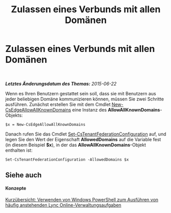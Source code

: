 ﻿---
title: Zulassen eines Verbunds mit allen Domänen
TOCTitle: Zulassen eines Verbunds mit allen Domänen
ms:assetid: d26f1057-a76c-447a-9efe-72efdce4c15e
ms:mtpsurl: https://technet.microsoft.com/de-de/library/Dn362855(v=OCS.15)
ms:contentKeyID: 56269329
ms.date: 06/01/2017
mtps_version: v=OCS.15
ms.translationtype: HT
---

# Zulassen eines Verbunds mit allen Domänen

 

_**Letztes Änderungsdatum des Themas:** 2015-06-22_

Wenn es Ihren Benutzern gestattet sein soll, dass sie mit Benutzern aus jeder beliebigen Domäne kommunizieren können, müssen Sie zwei Schritte ausführen. Zunächst erstellen Sie mit dem Cmdlet [New-CsEdgeAllowAllKnownDomains](new-csedgeallowallknowndomains.md) eine Instanz des **AllowAllKnownDomains**-Objekts:

    $x = New-CsEdgeAllowAllKnownDomains

Danach rufen Sie das Cmdlet [Set-CsTenantFederationConfiguration](set-cstenantfederationconfiguration.md) auf, und legen Sie den Wert der Eigenschaft **AllowedDomains** auf die Variable fest (in diesem Beispiel **$x**), in der das **AllowAllKnownDomains**-Objekt enthalten ist:

    Set-CsTenantFederationConfiguration -AllowedDomains $x

## Siehe auch

#### Konzepte

[Kurzübersicht: Verwenden von Windows PowerShell zum Ausführen von häufig anstehenden Lync Online-Verwaltungsaufgaben](quick-reference-using-windows-powershell-to-do-common-skype-for-business-online-management-tasks.md)

